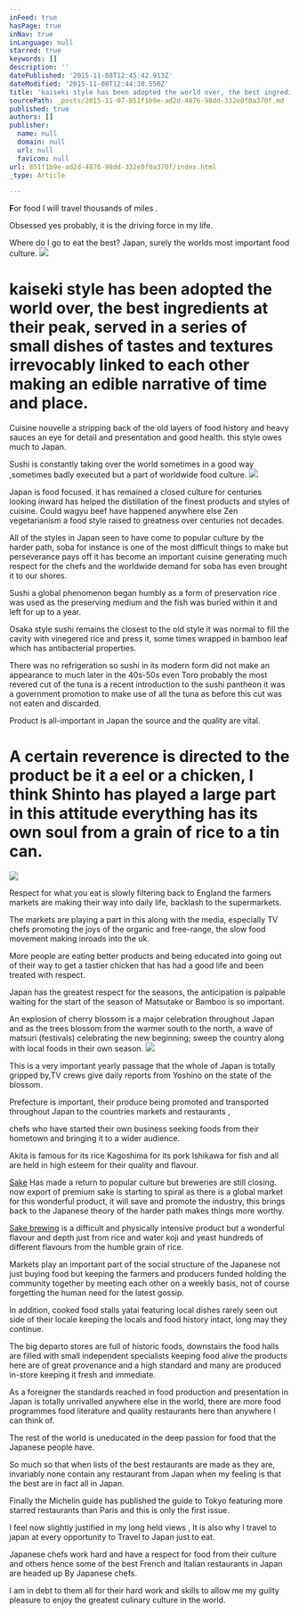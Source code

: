 ```yaml
---
inFeed: true
hasPage: true
inNav: true
inLanguage: null
starred: true
keywords: []
description: ''
datePublished: '2015-11-08T12:45:42.913Z'
dateModified: '2015-11-08T12:44:38.550Z'
title: 'kaiseki style has been adopted the world over, the best ingredients at their peak, served in a series of small dishes of tastes and textures irrevocably linked to each other making an edible narrative of time and place.'
sourcePath: _posts/2015-11-07-851f1b9e-ad2d-4876-98dd-332e0f0a370f.md
published: true
authors: []
publisher:
  name: null
  domain: null
  url: null
  favicon: null
url: 851f1b9e-ad2d-4876-98dd-332e0f0a370f/index.html
_type: Article

---
```

**F**or food  I will travel thousands of miles .

Obsessed yes probably, it is the driving force in my life.

Where do I go to eat the best? Japan, surely the worlds  most important food culture.
![](https://the-grid-user-content.s3-us-west-2.amazonaws.com/4b1d3673-1629-457f-b950-d1eca1a596a5.jpg)

# kaiseki style has been adopted the world over, the best ingredients at their peak, served in a series of small dishes of tastes and textures irrevocably linked to each other making an edible narrative of time and place.

Cuisine nouvelle a stripping back of the old layers of food history and heavy sauces an eye for detail and presentation and good health. this style owes much to Japan.

Sushi is constantly taking over the world sometimes in a good way ,sometimes badly executed but a part of worldwide food culture.
![](https://the-grid-user-content.s3-us-west-2.amazonaws.com/1c7c4d77-3456-40ee-b09e-3fabac34716b.jpg)

Japan is food focused. it has remained a closed culture for centuries looking inward has helped the distillation of the finest products and styles of cuisine. Could wagyu beef have happened anywhere else Zen vegetarianism a food style raised to greatness over centuries not decades.

All of the styles in Japan seen to have come to popular culture by the harder path, soba for instance is one of the most difficult things to make but perseverance pays off it has become an important cuisine generating much respect for the chefs and the worldwide demand for soba has even brought it to our shores.

Sushi a global phenomenon began humbly as a form of preservation rice was used as the preserving medium and the fish was buried within it and left for up to a year.

Osaka style sushi remains the closest to the old style it was normal to fill the cavity with vinegered rice and press it, some times wrapped in bamboo leaf which has antibacterial properties.

There was no refrigeration so sushi in its modern form did not make an appearance to much later in the 40s-50s even Toro probably the most revered cut of the tuna is a recent introduction to the sushi pantheon it was a government promotion to make use of all the tuna as before this cut was not eaten and discarded.

Product is all-important in Japan the source and the quality are vital.

# A certain reverence is directed to the product be it a eel or a chicken, I think Shinto has played a large part in this attitude everything has its own soul from a grain of rice to a tin can.
![](https://the-grid-user-content.s3-us-west-2.amazonaws.com/5e0be147-f1aa-4810-a6e0-422128d03e5c.jpg)

Respect for what you eat is slowly filtering back to England the farmers markets are making their way into daily life, backlash to the supermarkets.

The markets are playing a part in this along with the media, especially TV chefs promoting the joys of the organic and free-range, the slow food movement making inroads into the uk.

More people are eating better products and being educated into going out of their way to get a  tastier chicken that has had a good life and been treated with respect.

Japan has the  greatest respect for the seasons, the anticipation is palpable waiting for the start of the season of Matsutake or Bamboo is so important.

An explosion of cherry blossom is a major celebration throughout Japan and as the trees blossom from the warmer south to the north, a wave of matsuri (festivals) celebrating the new beginning; sweep the country along with local foods  in their own season.
![](https://the-grid-user-content.s3-us-west-2.amazonaws.com/f9048cbf-87e2-45b2-9b57-ea37702e3ec7.jpg)

This is a very important yearly passage that the whole of Japan is totally gripped by,TV crews give daily reports from Yoshino on the state of the blossom.

Prefecture is  important, their produce being promoted and transported throughout Japan to the countries markets and restaurants ,

chefs who have started their own business seeking foods from their hometown and bringing it to a wider audience.

Akita is famous for its rice Kagoshima for its pork Ishikawa for fish and all are held in high esteem for their quality and flavour.

[Sake][0] Has made a return to popular culture but breweries are still closing. now export of premium sake is starting to spiral as there is a global market for this wonderful product, it will save and promote the industry, this brings  back to the Japanese theory of the harder path makes things more worthy.

[Sake brewing][1] is a difficult and physically intensive product but a wonderful flavour and depth just from rice and water koji and yeast hundreds of different flavours from the humble grain of rice.

Markets play an important part of the social structure of the Japanese not just buying food but keeping the farmers and producers funded holding the community together by meeting each other on a weekly basis, not of course forgetting the human need for the latest gossip.

In addition, cooked food stalls yatai featuring local dishes rarely seen out side of their locale keeping the locals and food history intact, long may they continue.

The big departo stores are full of historic foods, downstairs the food halls are filled with small independent specialists keeping food alive the products here are of great provenance and a high standard and many are produced in-store keeping it fresh and immediate.

As a foreigner the standards reached in food production and presentation in Japan is totally unrivalled anywhere else in the world, there are more food programmes food literature and quality restaurants here than anywhere I can think of.

The rest of the world is uneducated in the deep passion for food that the Japanese people have.

So much so that when lists of the best restaurants are made as they are, invariably none contain any restaurant from Japan when my feeling is that the best are in fact all in Japan.

Finally the Michelin guide has published the guide to Tokyo featuring more starred restaurants than Paris and this is only the first issue.

I feel now slightly justified in my long held views , It is also why I travel to japan at every opportunity to Travel to Japan just to eat.

Japanese chefs work hard and have a respect for food from their culture and others hence some of the best French and Italian restaurants in Japan are headed up By Japanese chefs.

I am in debt to them all for their hard work and skills to allow me my guilty pleasure to enjoy the greatest culinary culture in the world.

[0]: http://www.britishsakeassociation.com/
[1]: http://www.sake-tamagawa.com/english/